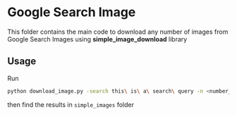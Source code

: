 # Google Search Image

This folder contains the main code to download any number of images from Google Search Images using **simple_image_download** library

## Usage
Run
```bash
python download_image.py -search this\ is\ a\ search\ query -n <number_of_images_to_be_downloaded>
```

then find the results in `simple_images` folder
